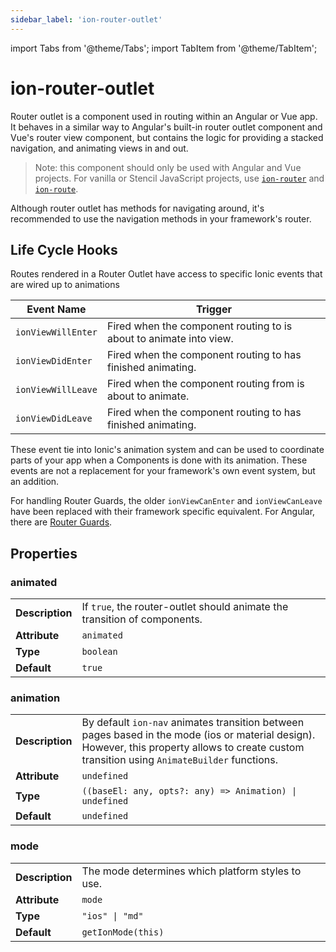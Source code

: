 ```yaml
---
sidebar_label: 'ion-router-outlet'
---
```


import Tabs from '@theme/Tabs';
import TabItem from '@theme/TabItem';

# ion-router-outlet

Router outlet is a component used in routing within an Angular or Vue app. It behaves in a similar way to Angular's built-in router outlet component and Vue's router view component, but contains the logic for providing a stacked navigation, and animating views in and out.

> Note: this component should only be used with Angular and Vue projects. For vanilla or Stencil JavaScript projects, use [`ion-router`](router.md) and [`ion-route`](route.md).

Although router outlet has methods for navigating around, it's recommended to use the navigation methods in your framework's router.

## Life Cycle Hooks

Routes rendered in a Router Outlet have access to specific Ionic events that are wired up to animations

| Event Name         | Trigger                                                            |
| ------------------ | ------------------------------------------------------------------ |
| `ionViewWillEnter` | Fired when the component routing to is about to animate into view. |
| `ionViewDidEnter`  | Fired when the component routing to has finished animating.        |
| `ionViewWillLeave` | Fired when the component routing from is about to animate.         |
| `ionViewDidLeave`  | Fired when the component routing to has finished animating.        |

These event tie into Ionic's animation system and can be used to coordinate parts of your app when a Components is done with its animation. These events are not a replacement for your framework's own event system, but an addition.

For handling Router Guards, the older `ionViewCanEnter` and `ionViewCanLeave` have been replaced with their framework specific equivalent. For Angular, there are [Router Guards](https://angular.io/guide/router#milestone-5-route-guards).

## Properties

### animated

|                 |                                                                           |
| --------------- | ------------------------------------------------------------------------- |
| **Description** | If `true`, the router-outlet should animate the transition of components. |
| **Attribute**   | `animated`                                                                |
| **Type**        | `boolean`                                                                 |
| **Default**     | `true`                                                                    |

### animation

|                 |                                                                                                                                                                                                           |
| --------------- | --------------------------------------------------------------------------------------------------------------------------------------------------------------------------------------------------------- |
| **Description** | By default `ion-nav` animates transition between pages based in the mode (ios or material design).<br />However, this property allows to create custom transition using `AnimateBuilder` functions. |
| **Attribute**   | `undefined`                                                                                                                                                                                               |
| **Type**        | `((baseEl: any, opts?: any) => Animation) \| undefined`                                                                                                                                               |
| **Default**     | `undefined`                                                                                                                                                                                               |

### mode

|                 |                                                   |
| --------------- | ------------------------------------------------- |
| **Description** | The mode determines which platform styles to use. |
| **Attribute**   | `mode`                                            |
| **Type**        | `"ios" \| "md"`                                  |
| **Default**     | `getIonMode(this)`                                |
